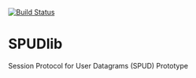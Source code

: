 [![Build Status](https://travis-ci.org/iptube/SPUDlib.svg?branch=master)](https://travis-ci.org/iptube/SPUDlib)
# SPUDlib
Session Protocol for User Datagrams (SPUD) Prototype
